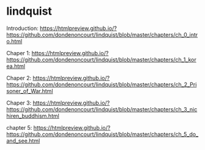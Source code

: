 # lindquist

Introduction:
https://htmlpreview.github.io/?https://github.com/dondenoncourt/lindquist/blob/master/chapters/ch_0_intro.html

Chaper 1:
https://htmlpreview.github.io/?https://github.com/dondenoncourt/lindquist/blob/master/chapters/ch_1_korea.html

Chaper 2:
https://htmlpreview.github.io/?https://github.com/dondenoncourt/lindquist/blob/master/chapters/ch_2_Prisoner_of_War.html

Chaper 3:
https://htmlpreview.github.io/?https://github.com/dondenoncourt/lindquist/blob/master/chapters/ch_3_nichiren_buddhism.html


chapter 5:
https://htmlpreview.github.io/?https://github.com/dondenoncourt/lindquist/blob/master/chapters/ch_5_do_and_see.html
